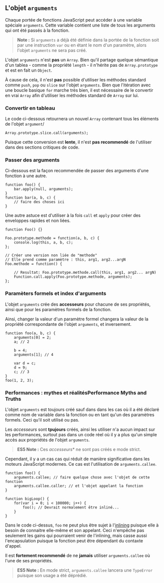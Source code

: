 ## L'objet `arguments`

Chaque portée de fonctions JavaScript peut accéder à une variable spéciale `arguments`.
Cette variable contient une liste de tous les arguments qui ont été passés à la fonction.

> **Note :** Si `arguments` a déjà été définie dans la portée de la fonction
> soit par une instruction `var` ou en étant le nom d'un paramètre, alors l'objet
> `arguments` ne sera pas créé.

L'objet `arguments` n'est **pas** un `Array`. Bien qu'il partage quelque sémantique
d'un tablea - comme la propriété `length` - il n'hérite pas de `Array.prototype`
et est en fait un `Object`.

À cause de cela, il n'est **pas** possible d'utiliser les méthodes standard comme `push`,
`pop` ou `slice` sur l'objet `arguments`. Bien que l'itération avec une boucle basique
`for` marche très bien, il est nécessaire de le convertir en vrai `Array` afin d'utiliser
les méthodes standard de `Array` sur lui.

### Convertir en tableau

Le code ci-dessous retournera un nouvel `Array` contenant tous les éléments de l'objet
`argument`/

    Array.prototype.slice.call(arguments);

Puisque cette conversion est **lente**, il n'est **pas recommendé** de l'utiliser dans des
sections critiques de code.

### Passer des arguments

Ci-dessous est la façon recommendée de passer des arguments d'une fonction à une autre.

    function foo() {
        bar.apply(null, arguments);
    }
    function bar(a, b, c) {
        // faire des choses ici
    }

Une autre astuce est d'utiliser à la fois `call` et `apply` pour créer des enveloppes rapides et non liées.

    function Foo() {}

    Foo.prototype.methode = function(a, b, c) {
        console.log(this, a, b, c);
    };

    // Créer une version non liée de "methode"
    // Elle prend comme paramètre : this, arg1, arg2...argN
    Foo.methode = function() {

        // Resultat: Foo.prototype.methode.call(this, arg1, arg2... argN)
        Function.call.apply(Foo.prototype.methode, arguments);
    };


### Paramèters formels et index d'arguments

L'objet `arguments` crée des **accesseurs** pour chacune de ses propriétés,
ainsi que pour les paramètres formels de la fonction.

Ainsi, changer la valeur d'un paramètre formel changera la valeur de la propriété correspondante
de l'objet `arguments`, et inversement.

    function foo(a, b, c) {
        arguments[0] = 2;
        a; // 2

        b = 4;
        arguments[1]; // 4

        var d = c;
        d = 9;
        c; // 3
    }
    foo(1, 2, 3);

### Performances : mythes et réalitésPerformance Myths and Truths

L'objet `arguments` est toujours créé sauf dans dans les cas où il a été déclaré comme nom
de variable dans la fonction ou en tant qu'un des paramètres formels. Ceci qu'il soit utilisé
ou pas.

Les *accesseurs* sont **tpujours** créés, ainsi les utiliser n'a aucun impact sur les
performances, surtout pas dans un code réel où il y a plus qu'un simple accès aux propriétés
de l'objet `arguments`.

> **ES5 Note :** Ces *accesseurs** ne sont pas créés e mode strict.

Cependant, il y a un cas cas qui réduit de manière significative dans les moteurs JavaScript
modernes. Ce cas est l'utilisation de `arguments.callee`.

    function foo() {
        arguments.callee; // faire quelque chose avec l'objet de cette fonction
        arguments.callee.caller; // et l'objet appelant la fonction
    }

    function bigLoop() {
        for(var i = 0; i < 100000; i++) {
            foo(); // Devrait normalement être inliné...
        }
    }

Dans le code ci-dessus, `foo` ne peut plus être sujet à l'[inlining][1] puisque elle à besoin de connaitre
elle-même et son appelant. Ceci n'empêche pas seulement les gains qui pourraient venir de l'inlining,
mais casse aussi l'encapsulation puisque la fonction peut être dépendant du contaxte d'appel.

Il est **fortement recommendé** de ne **jamais** utiliser `arguments.callee` où l'une de ses propriétés.

> **ES5 Note :** En mode strict, `arguments.callee` lancera une `TypeError` puisque
> son usage a été déprédié.

[1]: http://en.wikipedia.org/wiki/Inlining



